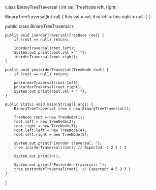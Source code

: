 class BinaryTreeTraversal {
    int val;
    TreeNode left, right;

   BinaryTreeTraversal(int val) {
        this.val = val;
        this.left = this.right = null;
    }
}

public class BinaryTreeTraversal {

    public void inorderTraversal(TreeNode root) {
        if (root == null) return;

        inorderTraversal(root.left);
        System.out.print(root.val + " ");
        inorderTraversal(root.right);
    }

    public void postorderTraversal(TreeNode root) {
        if (root == null) return;

        postorderTraversal(root.left);
        postorderTraversal(root.right);
        System.out.print(root.val + " ");
    }
 
    public static void main(String[] args) {
        BinaryTreeTraversal tree = new BinaryTreeTraversal();

        TreeNode root = new TreeNode(1);
        root.left = new TreeNode(2);
        root.right = new TreeNode(3);
        root.left.left = new TreeNode(4);
        root.left.right = new TreeNode(5);

        System.out.print("Inorder traversal: ");
        tree.inorderTraversal(root); // Expected: 4 2 5 1 3

        System.out.println();

        System.out.print("Postorder traversal: ");
        tree.postorderTraversal(root); // Expected: 4 5 2 3 1
    }
}
